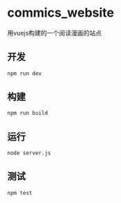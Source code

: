 # commics_website

用vuejs构建的一个阅读漫画的站点

## 开发
```bash
npm run dev
```
## 构建
```bash
npm run build
```
## 运行
```bash
node server.js
```
## 测试
```bash
npm test
```